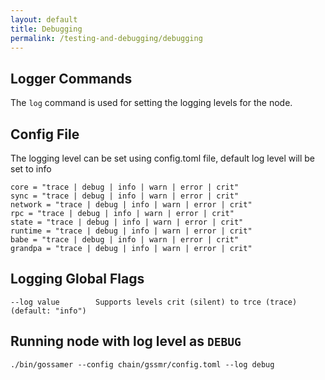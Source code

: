```yaml
---
layout: default
title: Debugging
permalink: /testing-and-debugging/debugging
---
```


## Logger Commands

The ```log``` command is used for setting the logging levels for the node.
## Config File
The logging level can be set using config.toml file, default log level will be set to info

```[log]
core = "trace | debug | info | warn | error | crit"
sync = "trace | debug | info | warn | error | crit"
network = "trace | debug | info | warn | error | crit"
rpc = "trace | debug | info | warn | error | crit"
state = "trace | debug | info | warn | error | crit"
runtime = "trace | debug | info | warn | error | crit"
babe = "trace | debug | info | warn | error | crit"
grandpa = "trace | debug | info | warn | error | crit"
```

## Logging Global Flags
```--log value        Supports levels crit (silent) to trce (trace) (default: "info")```

## Running node with log level as `DEBUG`
```./bin/gossamer --config chain/gssmr/config.toml --log debug```
